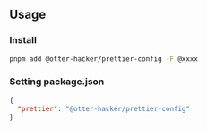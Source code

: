 ## Usage

### Install

```sh
pnpm add @otter-hacker/prettier-config -F @xxxx
```

### Setting package.json

```json
{
  "prettier": "@otter-hacker/prettier-config"
}
```
